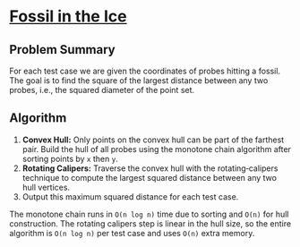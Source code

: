 # [Fossil in the Ice](https://www.spoj.com/problems/TFOSS/)

## Problem Summary
For each test case we are given the coordinates of probes hitting a fossil. The goal is to find the square of the largest distance between any two probes, i.e., the squared diameter of the point set.

## Algorithm
1. **Convex Hull:** Only points on the convex hull can be part of the farthest pair. Build the hull of all probes using the monotone chain algorithm after sorting points by `x` then `y`.
2. **Rotating Calipers:** Traverse the convex hull with the rotating‑calipers technique to compute the largest squared distance between any two hull vertices.
3. Output this maximum squared distance for each test case.

The monotone chain runs in `O(n log n)` time due to sorting and `O(n)` for hull construction. The rotating calipers step is linear in the hull size, so the entire algorithm is `O(n log n)` per test case and uses `O(n)` extra memory.
